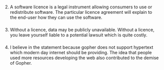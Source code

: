 ### 
2. A software licence is a legal instrument allowing consumers to use or redistribute software. The particular licence agreement will explain to the end-user how they can use the software.

###
3. Without a licence, data may be publicly unavailable. Without a licence, you leave yourself liable to a potential lawsuit which is quite costly.

###
4. I believe in the statement because gopher does not support hypertext which modern day internet should be providing. The idea that people used more resources developing the web also contributed to the demise of Gopher.


